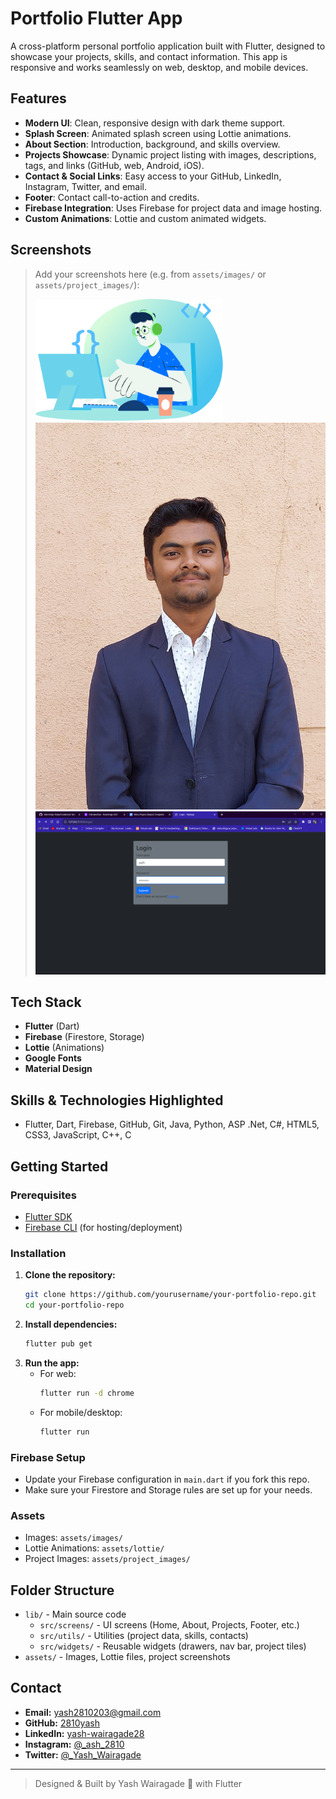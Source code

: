 # Portfolio Flutter App

A cross-platform personal portfolio application built with Flutter, designed to showcase your projects, skills, and contact information. This app is responsive and works seamlessly on web, desktop, and mobile devices.

## Features

- **Modern UI**: Clean, responsive design with dark theme support.
- **Splash Screen**: Animated splash screen using Lottie animations.
- **About Section**: Introduction, background, and skills overview.
- **Projects Showcase**: Dynamic project listing with images, descriptions, tags, and links (GitHub, web, Android, iOS).
- **Contact & Social Links**: Easy access to your GitHub, LinkedIn, Instagram, Twitter, and email.
- **Footer**: Contact call-to-action and credits.
- **Firebase Integration**: Uses Firebase for project data and image hosting.
- **Custom Animations**: Lottie and custom animated widgets.

## Screenshots

> Add your screenshots here (e.g. from `assets/images/` or `assets/project_images/`):
>
> ![Main Page](assets/images/main_mobile.png)
> ![Profile](assets/images/profile.jpg)
> ![Project Example](assets/project_images/prj1.png)

## Tech Stack

- **Flutter** (Dart)
- **Firebase** (Firestore, Storage)
- **Lottie** (Animations)
- **Google Fonts**
- **Material Design**

## Skills & Technologies Highlighted

- Flutter, Dart, Firebase, GitHub, Git, Java, Python, ASP .Net, C#, HTML5, CSS3, JavaScript, C++, C

## Getting Started

### Prerequisites
- [Flutter SDK](https://flutter.dev/docs/get-started/install)
- [Firebase CLI](https://firebase.google.com/docs/cli) (for hosting/deployment)

### Installation
1. **Clone the repository:**
   ```bash
   git clone https://github.com/yourusername/your-portfolio-repo.git
   cd your-portfolio-repo
   ```
2. **Install dependencies:**
   ```bash
   flutter pub get
   ```
3. **Run the app:**
   - For web:
     ```bash
     flutter run -d chrome
     ```
   - For mobile/desktop:
     ```bash
     flutter run
     ```

### Firebase Setup
- Update your Firebase configuration in `main.dart` if you fork this repo.
- Make sure your Firestore and Storage rules are set up for your needs.

### Assets
- Images: `assets/images/`
- Lottie Animations: `assets/lottie/`
- Project Images: `assets/project_images/`

## Folder Structure

- `lib/` - Main source code
  - `src/screens/` - UI screens (Home, About, Projects, Footer, etc.)
  - `src/utils/` - Utilities (project data, skills, contacts)
  - `src/widgets/` - Reusable widgets (drawers, nav bar, project tiles)
- `assets/` - Images, Lottie files, project screenshots

## Contact

- **Email:** yash2810203@gmail.com
- **GitHub:** [2810yash](https://github.com/2810yash)
- **LinkedIn:** [yash-wairagade28](https://www.linkedin.com/in/yash-wairagade28/)
- **Instagram:** [@_ash_2810](https://www.instagram.com/_ash_2810/)
- **Twitter:** [@_Yash_Wairagade](https://twitter.com/_Yash_Wairagade)

---

> Designed & Built by Yash Wairagade 💙 with Flutter
